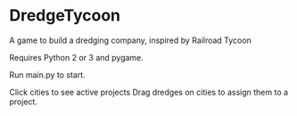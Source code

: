 # DredgeTycoon
A game to build a dredging company, inspired by Railroad Tycoon

Requires Python 2 or 3 and pygame.

Run main.py to start.

Click cities to see active projects
Drag dredges on cities to assign them to a project.

